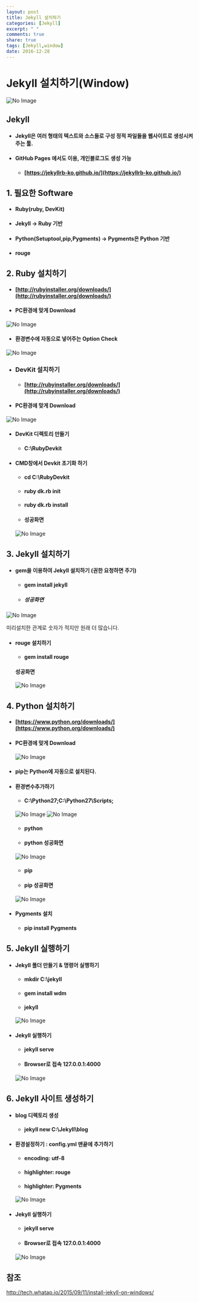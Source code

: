 ```yaml
---
layout: post
title: Jekyll 설치하기
categories: [Jekyll]
excerpt: " "
comments: true
share: true
tags: [Jekyll,window]
date: 2016-12-28
---
```


# **Jekyll 설치하기(Window)**

![No Image](/assets/20161228/jekyll_logo.png)

## Jekyll

- #### Jekyll은 여러 형태의 텍스트와 소스들로 구성 정적 파일들을 웹사이트로 생성시켜주는 툴.

- #### GitHub Pages 에서도 이용, 개인블로그도 생성 가능
  - #### [https://jekyllrb-ko.github.io/](https://jekyllrb-ko.github.io/)

## 1. 필요한 Software
- #### Ruby(ruby, DevKit)
- #### Jekyll -> **Ruby 기반**
- #### Python(Setuptool,pip,Pygments) -> **Pygments은 Python 기반**
- #### rouge

## 2. Ruby 설치하기
- #### [http://rubyinstaller.org/downloads/](http://rubyinstaller.org/downloads/)

- #### PC환경에 맞게 Download
![No Image](/assets/20161228/ruby_down.PNG)
- #### 환경변수에 자동으로 넣어주는 Option Check
![No Image](/assets/20161228/ruby_path.PNG)

- ### DevKit 설치하기
  - #### [http://rubyinstaller.org/downloads/](http://rubyinstaller.org/downloads/)

- #### PC환경에 맞게 Download
![No Image](/assets/20161228/ruby_devkit.PNG)

- #### DevKit 디렉토리 만들기
  - #### C:\RubyDevkit

- #### CMD창에서 Devkit 초기화 하기
  - #### cd C:\RubyDevkit
  - #### ruby dk.rb init  
  - #### ruby dk.rb install

  - #### 성공화면
  ![No Image](/assets/20161228/ruby_success.PNG)

## 3. Jekyll 설치하기
- #### gem을 이용하여 Jekyll 설치하기 (권한 요청하면 주기)
  - #### gem install jekyll

  - ##### 성공화면
 ![No Image](/assets/20161228/jekyll_down.PNG)

  미리설치한 관계로 숫자가 적지만 원래 더 많습니다.

- #### rouge 설치하기
  - #### gem install rouge

  #### 성공화면
  ![No Image](/assets/20161228/rouge_down.PNG)

## 4. Python 설치하기
  - #### [https://www.python.org/downloads/](https://www.python.org/downloads/)

- #### PC환경에 맞게 Download
  ![No Image](/assets/20161228/python_down.PNG)

- #### pip는 Python에 자동으로 설치된다.

- #### 환경변수추가하기
  - #### C:\Python27;C:\Python27\Scripts;
  ![No Image](/assets/20161228/path.PNG)
  ![No Image](/assets/20161228/path2.PNG)

  - #### python
  - #### python 성공화면
  ![No Image](/assets/20161228/python_success.PNG)

  - #### pip

  - #### pip 성공화면
  ![No Image](/assets/20161228/pip_success.PNG)

- #### Pygments 설치
  - #### pip install Pygments

## 5. Jekyll 실행하기
- #### Jekyll 폴더 만들기 & 명령어 실행하기
  - #### mkdir C:\jekyll
  - #### gem install wdm
  - #### jekyll
  ![No Image](/assets/20161228/jekyll_execute.PNG)

- #### Jekyll 실행하기
  - #### jekyll serve
  - #### Browser로 접속  127.0.0.1:4000

  ![No Image](/assets/20161228/jekyll_browser.PNG)

## 6. Jekyll 사이트 생성하기
- #### blog 디렉토리 생성
  - #### jekyll new C:\Jekyll\blog

- #### 환경설정하기 : config.yml 맨끝에 추가하기
  - #### encoding: utf-8
  - #### highlighter: rouge
  - #### highlighter: Pygments
  ![No Image](/assets/20161228/config.PNG)

- #### Jekyll 실행하기
  - #### jekyll serve
  - #### Browser로 접속  127.0.0.1:4000
  ![No Image](/assets/20161228/jekyll_browser2.PNG)

## 참조
<http://tech.whatap.io/2015/09/11/install-jekyll-on-windows/>
